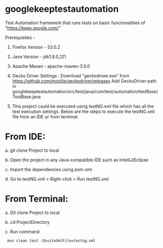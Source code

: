 # googlekeeptestautomation

Test Automation framework that runs tests on basic functionalities of "https://keep.google.com/"

Prerequisites - 

1. Firefox Version -  53.0.2
2. Java  Version -  jdk1.8.0_121
3. Apache Maven - apache-maven-3.5.0
4. Gecko Driver Settings : Download "geckodriver.exe" from https://github.com/mozilla/geckodriver/releases 
                           Add GeckoDriver path in googlekeeptestautomation/src/test/java/com/test/automation/testBase/TestBase.java
                           
5. This project could be executed using testNG.xml file which has all the test execution settings.
Below are the steps to execute the testNG.xml file from an IDE or from terminal.

# From IDE:

  a. git clone Project to local
	
  b. Open the project in any Java-compatible IDE such as IntelliJ/Eclipse
	
  c. Import the dependencies using pom.xml
	
  d. Go to testNG.xml > Right-click > Run testNG.xml

# From Terminal:

  a. Git clone Project to local
	
  b. cd ProjectDirectory 
	
  c. Run command
     
     mvn clean test -DsuiteXmlFile=testng.xml